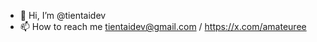 - 👋 Hi, I’m @tientaidev
- 📫 How to reach me tientaidev@gmail.com / https://x.com/amateuree

<!---
tientaidev/tientaidev is a ✨ special ✨ repository because its `README.md` (this file) appears on your GitHub profile.
You can click the Preview link to take a look at your changes.
--->
